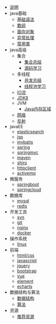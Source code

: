 * [说明]()
* java基础
  * [基础语法](docs/javaBase/grammar)
  * [数组](docs/javaBase/array)
  * [面向对象](docs/javaBase/object)
  * [异常处理](docs/javaBase/exception)
  * [常用类](docs/javaBase/commonClass)
* java高级
  * 集合
    * [集合总结](docs/javaSenior/collection/basis)
    * [源码学习](docs/javaSenior/collection/source)
  * 多线程
    * [并发总结](docs/javaSenior/concurrence/thread)
    * [线程池学习](docs/javaSenior/concurrence/threadPool)
  * [IO流](docs/javaSenior/ioStream)
  * [JDK8](docs/javaSenior/JDK8)
  * JVM
    * [Java内存区域](docs/javaSenior/JVM/memoryArea)
  * [网络](docs/javaSenior/network)
  * [反射](docs/javaSenior/reflection)
* javaEE
  * [elasticsearch](docs/javaEE/elasticsearch/elasticsearch)
  * [jsp]()
  * [mybatis]()
  * [spring]()
  * [springmvc]()
  * [maven]()
  * [shiro]()
  * [httpclient]()
  * [activemq]()
* 微服务
  * [springboot]()
  * [springcloud]()
* 数据库
  * [mysql]()
  * [redis]()
* 开发工具
  * [svn]()
  * [git]()
  * [nginx]()
  * [docker]()
* 操作系统
  * [linux]()
* 前端
  * [html/css]()
  * [javascript]()
  * [jquery]()
  * [bootstrap]()
  * [vue]()
  * [element]()
  * [echarts]()
* 数据结构与算法
  * [数据结构]()
  * [算法]()
* 资源
  * [推荐资源]()
